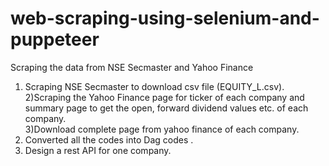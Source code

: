 # web-scraping-using-selenium-and-puppeteer
Scraping the data from NSE Secmaster and Yahoo Finance

1) Scraping NSE Secmaster to download csv file (EQUITY_L.csv).<br>
2)Scraping the Yahoo Finance page for ticker of each company and summary page to get the open, forward dividend values etc. of each company.<br>
3)Download complete page from yahoo finance of each company.<br>
4) Converted all  the codes into Dag codes .<br>
5) Design a rest API for one company.<br>
